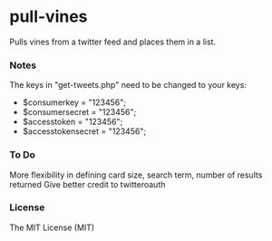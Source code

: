 pull-vines
==========

Pulls vines from a twitter feed and places them in a list.

### Notes
The keys in "get-tweets.php" need to be changed to your keys:
* $consumerkey = "123456";
* $consumersecret = "123456";
* $accesstoken = "123456";
* $accesstokensecret = "123456";

### To Do
More flexibility in defining card size, search term, number of results returned
Give better credit to twitteroauth

### License
The MIT License (MIT)
